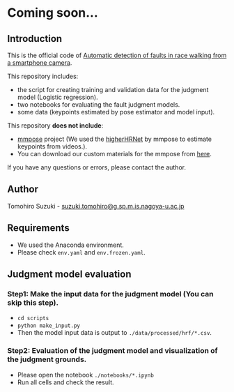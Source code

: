# Coming soon...

## Introduction

This is the official code of [Automatic detection of faults in race walking from a smartphone
camera]().

This repository includes:
- the script for creating training and validation data for the judgment model (Logistic regression).
- two notebooks for evaluating the fault judgment models.
- some data (keypoints estimated by pose estimator and model input).

This repository **does not include**:
- [mmpose](https://github.com/open-mmlab/mmpose) project (We used the [higherHRNet](https://github.com/HRNet/HigherHRNet-Human-Pose-Estimation) by mmpose to estimate keypoints from videos.).
- You can download our custom materials for the mmpose from [here](https://drive.google.com/drive/folders/1zTtPlkrcJdDwPtaGnINEeIa5FW43nMaV?usp=sharing).

If you have any questions or errors, please contact the author.

## Author
Tomohiro Suzuki - suzuki.tomohiro@g.sp.m.is.nagoya-u.ac.jp

## Requirements
- We used the Anaconda environment.
- Please check `env.yaml` and `env.frozen.yaml`.

## Judgment model evaluation
### Step1: Make the input data for the judgment model (You can skip this step).
- `cd scripts`
- `python make_input.py`
- Then the model input data is output to `./data/processed/hrf/*.csv`.

### Step2: Evaluation of the judgment model and visualization of the judgment grounds.
- Please open the notebook `./notebooks/*.ipynb`
- Run all cells and check the result.
